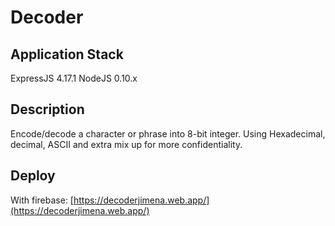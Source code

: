 # Decoder

## Application Stack
ExpressJS 4.17.1
NodeJS 0.10.x

## Description
Encode/decode a character or phrase into 8-bit integer.
Using Hexadecimal, decimal, ASCII and extra mix up for more confidentiality.

## Deploy
With firebase:
    [https://decoderjimena.web.app/](https://decoderjimena.web.app/)
